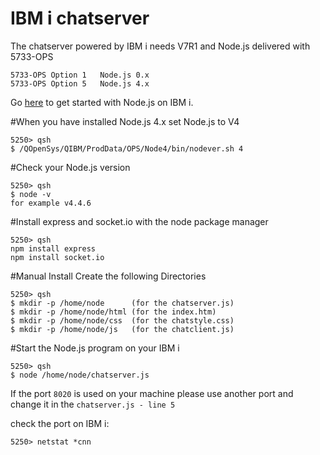 # IBM i chatserver

The chatserver powered by IBM i needs V7R1 and Node.js delivered with 5733-OPS
```
5733-OPS Option 1 	Node.js 0.x
5733-OPS Option 5 	Node.js 4.x
```
Go [here](https://www.ibm.com/developerworks/community/wikis/home?lang=en#!/wiki/IBM%20i%20Technology%20Updates/page/Node.js) to get started with Node.js on IBM i.

#When you have installed Node.js 4.x set Node.js to V4

```
5250> qsh
$ /QOpenSys/QIBM/ProdData/OPS/Node4/bin/nodever.sh 4
```

#Check your Node.js version

```
5250> qsh
$ node -v
for example v4.4.6  
```

#Install express and socket.io with the node package manager

```
5250> qsh
npm install express
npm install socket.io 
```

#Manual Install
Create the following Directories

```
5250> qsh
$ mkdir -p /home/node      (for the chatserver.js)
$ mkdir -p /home/node/html (for the index.htm)
$ mkdir -p /home/node/css  (for the chatstyle.css)
$ mkdir -p /home/node/js   (for the chatclient.js)
```

#Start the Node.js program on your IBM i

```
5250> qsh
$ node /home/node/chatserver.js
```

If the port `8020` is used on your machine please use another port and change it in the `chatserver.js - line 5` 

check the port on IBM i: 

```
5250> netstat *cnn
```
